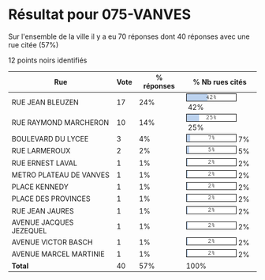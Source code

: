 # Résultat pour 075-VANVES

Sur l'ensemble de la ville il y a eu 70 réponses dont 40 réponses avec une rue citée (57%)

12 points noirs identifiés

| Rue | Vote | % réponses | % Nb rues cités|
|-----|------|------------|----------------|
| RUE JEAN BLEUZEN | 17 | 24% | <img src="../../img/bar_42.gif" />&nbsp;42%|
| RUE RAYMOND MARCHERON | 10 | 14% | <img src="../../img/bar_25.gif" />&nbsp;25%|
| BOULEVARD DU LYCEE | 3 | 4% | <img src="../../img/bar_7.gif" />&nbsp;7%|
| RUE LARMEROUX | 2 | 2% | <img src="../../img/bar_5.gif" />&nbsp;5%|
| RUE ERNEST LAVAL | 1 | 1% | <img src="../../img/bar_2.gif" />&nbsp;2%|
| METRO PLATEAU DE VANVES | 1 | 1% | <img src="../../img/bar_2.gif" />&nbsp;2%|
| PLACE KENNEDY | 1 | 1% | <img src="../../img/bar_2.gif" />&nbsp;2%|
| PLACE DES PROVINCES | 1 | 1% | <img src="../../img/bar_2.gif" />&nbsp;2%|
| RUE JEAN JAURES | 1 | 1% | <img src="../../img/bar_2.gif" />&nbsp;2%|
| AVENUE JACQUES JEZEQUEL | 1 | 1% | <img src="../../img/bar_2.gif" />&nbsp;2%|
| AVENUE VICTOR BASCH | 1 | 1% | <img src="../../img/bar_2.gif" />&nbsp;2%|
| AVENUE MARCEL MARTINIE | 1 | 1% | <img src="../../img/bar_2.gif" />&nbsp;2%|
| **Total** | 40 | 57% | 100%|
